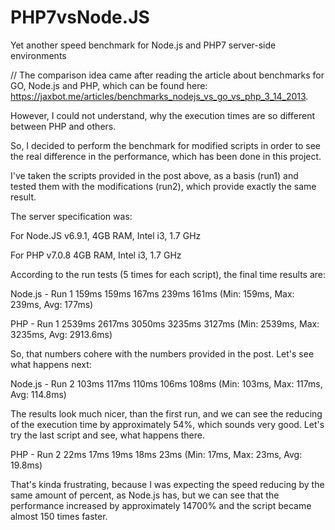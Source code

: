 # PHP7vsNode.JS
Yet another speed benchmark for Node.js and PHP7 server-side environments


// The comparison idea came after reading the article about benchmarks for GO, Node.js and PHP, which can be found here: https://jaxbot.me/articles/benchmarks_nodejs_vs_go_vs_php_3_14_2013.


However, I could not understand, why the execution times are so different between PHP and others.

So, I decided to perform the benchmark for modified scripts in order to see the real difference in the performance, which has been done in this project.

I've taken the scripts provided in the post above, as a basis (run1) and tested them with the modifications (run2), which provide exactly the same result.

The server specification was:

For Node.JS
v6.9.1,
4GB RAM,
Intel i3, 1.7 GHz

For PHP
v7.0.8
4GB RAM,
Intel i3, 1.7 GHz

According to the run tests (5 times for each script), the final time results are:

Node.js - Run 1
159ms
159ms
167ms
239ms
161ms
(Min: 159ms, Max: 239ms, Avg: 177ms)

PHP - Run 1
2539ms
2617ms
3050ms
3235ms
3127ms
(Min: 2539ms, Max: 3235ms, Avg: 2913.6ms)

So, that numbers cohere with the numbers provided in the post. Let's see what happens next:

Node.js - Run 2
103ms
117ms
110ms
106ms
108ms
(Min: 103ms, Max: 117ms, Avg: 114.8ms)

The results look much nicer, than the first run, and we can see the reducing of the execution time by approximately 54%, which sounds very good. Let's try the last script and see, what happens there.

PHP - Run 2
22ms
17ms
19ms
18ms
23ms
(Min: 17ms, Max: 23ms, Avg: 19.8ms)


That's kinda frustrating, because I was expecting the speed reducing by the same amount of percent, as Node.js has, but we can see that the performance increased by approximately 14700% and the script became almost 150 times faster.
